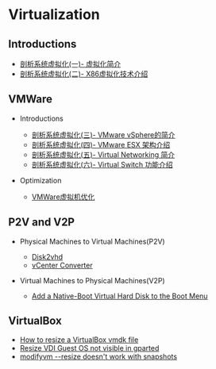 # Virtualization

## Introductions
* [剖析系统虚拟化(一)- 虚拟化简介](http://blog.chinaunix.net/uid-18933439-id-2808726.html)
* [剖析系统虚拟化(二)- X86虚拟化技术介绍](http://blog.chinaunix.net/uid-18933439-id-2808727.html)


## VMWare
* Introductions
  * [剖析系统虚拟化(三)- VMware vSphere的简介](http://blog.chinaunix.net/uid-18933439-id-2808728.html)
  * [剖析系统虚拟化(四)- VMware ESX 架构介绍](http://blog.chinaunix.net/uid-18933439-id-2808729.html)
  * [剖析系统虚拟化(五)- Virtual Networking 简介](http://blog.chinaunix.net/uid-18933439-id-2808730.html)
  * [剖析系统虚拟化(六)- Virtual Switch 功能介绍](http://blog.chinaunix.net/uid-18933439-id-2808731.html)

* Optimization
  * [VMWare虚拟机优化](http://blog.chinaunix.net/uid-18933439-id-2808732.html)

## P2V and V2P
* Physical Machines to Virtual Machines(P2V)
  * [Disk2vhd](https://technet.microsoft.com/en-us/sysinternals/ee656415.aspx)
  * [vCenter Converter](http://www.vmware.com/products/converter/)

* Virtual Machines to Physical Machines(V2P)
  * [Add a Native-Boot Virtual Hard Disk to the Boot Menu](https://technet.microsoft.com/en-us/library/dd799299(v=ws.10).aspx)

## VirtualBox
* [How to resize a VirtualBox vmdk file](https://stackoverflow.com/questions/11659005/how-to-resize-a-virtualbox-vmdk-file)
* [Resize VDI Guest OS not visible in gparted](https://forums.virtualbox.org/viewtopic.php?t=41344)
* [modifyvm --resize doesn't work with snapshots](https://www.virtualbox.org/ticket/9103)

